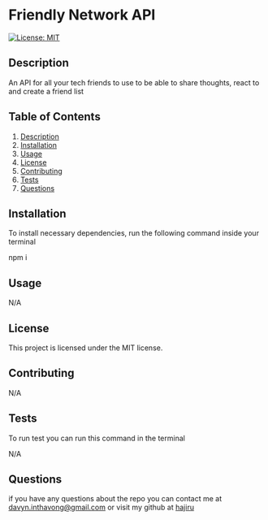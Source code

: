 # Friendly Network API

[![License: MIT](https://img.shields.io/badge/License-MIT-yellow.svg)](https://opensource.org/licenses/MIT)

## Description

  An API for all your tech friends to use to be able to share thoughts, react to and create a friend list

## Table of Contents

1. [Description](#description)
2. [Installation](#installation)
3. [Usage](#usage)
4. [License](#license)
5. [Contributing](#contributing)
6. [Tests](#tests)
7. [Questions](#questions)

## Installation

To install necessary dependencies, run the following command inside your terminal

npm i

## Usage

N/A

## License

This project is licensed under the MIT license.

## Contributing

N/A

## Tests

To run test you can run this command in the terminal

N/A

## Questions

if you have any questions about the repo you can contact me at davyn.inthavong@gmail.com or visit my github at [hajiru](https://github.com/hajiru)